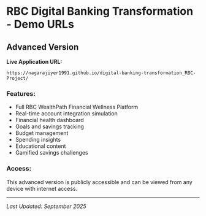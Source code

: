 # RBC Digital Banking Transformation - Demo URLs

## Advanced Version
**Live Application URL:**
```
https://nagarajiyer1991.github.io/digital-banking-transformation_RBC-Project/
```

### Features:
- Full RBC WealthPath Financial Wellness Platform
- Real-time account integration simulation
- Financial health dashboard
- Goals and savings tracking
- Budget management
- Spending insights
- Educational content
- Gamified savings challenges

### Access:
This advanced version is publicly accessible and can be viewed from any device with internet access.

---
*Last Updated: September 2025*